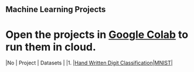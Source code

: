 ## Machine Learning Projects

# Open the projects in [Google Colab](./https://colab.research.google.com/) to run them in cloud.

|No |                        Project                   |                           Datasets                                   |
|1. |[Hand Written Digit Classification](./MNIST.ipynb)|[MNIST](./https://github.com/keras-team/keras/blob/v2.14.0-rc0/keras/datasets/mnist.py/)|
